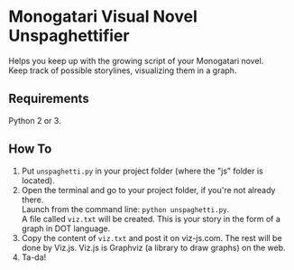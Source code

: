 # Monogatari Visual Novel Unspaghettifier

Helps you keep up with the growing script of your Monogatari novel. \
Keep track of possible storylines, visualizing them in a graph.


## Requirements

Python 2 or 3.


## How To

1. Put `unspaghetti.py` in your project folder (where the "js" folder is located).
2. Open the terminal and go to your project folder, if you're not already there. \
Launch from the command line: `python unspaghetti.py`. \
A file called `viz.txt` will be created.
This is your story in the form of a graph in DOT language.
3. Copy the content of `viz.txt` and post it on viz-js.com.
The rest will be done by Viz.js.
Viz.js is Graphviz (a library to draw graphs) on the web.
4. Ta-da!
